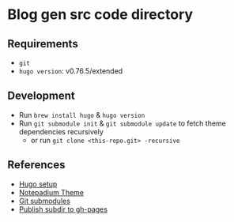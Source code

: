 # Blog gen src code directory

## Requirements
* `git`
* `hugo version`: v0.76.5/extended

## Development
* Run `brew install hugo` & `hugo version`
* Run `git submodule init` & `git submodule update` to fetch theme dependencies recursively
  * or run `git clone <this-repo.git> -recursive`

## References
* [Hugo setup](https://levelup.gitconnected.com/build-a-personal-website-with-github-pages-and-hugo-6c68592204c7)
* [Notepadium Theme](https://github.com/cntrump/hugo-notepadium)
* [Git submodules](https://www.atlassian.com/git/tutorials/git-submodule)
* [Publish subdir to gh-pages](https://gist.github.com/cobyism/4730490)
